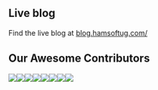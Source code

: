 

## Live blog

Find the live  blog at [blog.hamsoftug.com/](https://blog.hamsoftug.com)

## Our Awesome Contributors

[![](https://sourcerer.io/fame/stevebaros/hamsoftug/hamsoftug.github.io/images/0)](https://sourcerer.io/fame/stevebaros/hamsoftug/hamsoftug.github.io/links/0)[![](https://sourcerer.io/fame/stevebaros/hamsoftug/hamsoftug.github.io/images/1)](https://sourcerer.io/fame/stevebaros/hamsoftug/hamsoftug.github.io/links/1)[![](https://sourcerer.io/fame/stevebaros/hamsoftug/hamsoftug.github.io/images/2)](https://sourcerer.io/fame/stevebaros/hamsoftug/hamsoftug.github.io/links/2)[![](https://sourcerer.io/fame/stevebaros/hamsoftug/hamsoftug.github.io/images/3)](https://sourcerer.io/fame/stevebaros/hamsoftug/hamsoftug.github.io/links/3)[![](https://sourcerer.io/fame/stevebaros/hamsoftug/hamsoftug.github.io/images/4)](https://sourcerer.io/fame/stevebaros/hamsoftug/hamsoftug.github.io/links/4)[![](https://sourcerer.io/fame/stevebaros/hamsoftug/hamsoftug.github.io/images/5)](https://sourcerer.io/fame/stevebaros/hamsoftug/hamsoftug.github.io/links/5)[![](https://sourcerer.io/fame/stevebaros/hamsoftug/hamsoftug.github.io/images/6)](https://sourcerer.io/fame/stevebaros/hamsoftug/hamsoftug.github.io/links/6)[![](https://sourcerer.io/fame/stevebaros/hamsoftug/hamsoftug.github.io/images/7)](https://sourcerer.io/fame/stevebaros/hamsoftug/hamsoftug.github.io/links/7)


